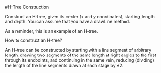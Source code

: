 #H-Tree Construction

Construct an H-tree, given its center (x and y coordinates), starting_length and depth. You can assume that you have a drawLine method.

As a reminder, this is an example of an H-tree.

How to construct an H-tree?

An H-tree can be constructed by starting with a line segment of arbitrary length, drawing two segments of the same length at right angles to the first through its endpoints, and continuing in the same vein, reducing (dividing) the length of the line segments drawn at each stage by √2.
